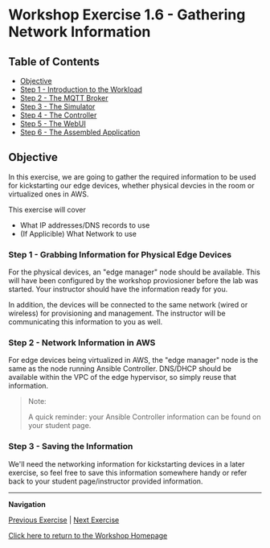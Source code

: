 # Workshop Exercise 1.6 - Gathering Network Information

## Table of Contents

* [Objective](#objective)
* [Step 1 - Introduction to the Workload](#step-1---introduction-to-the-workload)
* [Step 2 - The MQTT Broker](#step-2---the-mqtt-broker)
* [Step 3 - The Simulator](#step-3---the-simulator)
* [Step 4 - The Controller](#step4---the-controller)
* [Step 5 - The WebUI](#step-5---the-webui)
* [Step 6 - The Assembled Application](#step-1---the-assembled-application)


## Objective

In this exercise, we are going to gather the required information to be used for kickstarting our edge devices, whether physical devcies in the room or virtualized ones in AWS.

This exercise will cover

* What IP addresses/DNS records to use
* (If Applicible) What Network to use

### Step 1 - Grabbing Information for Physical Edge Devices

For the physical devices, an "edge manager" node should be available. This will have been configured by the workshop proviosioner before the lab was started. Your instructor should have the information ready for you.

In addition, the devices will be connected to the same network (wired or wireless) for provisioning and management. The instructor will be communicating this information to you as well.

### Step 2 - Network Information in AWS

For edge devices being virtualized in AWS, the "edge manager" node is the same as the node running Ansible Controller. DNS/DHCP should be available within the VPC of the edge hypervisor, so simply reuse that information.

> Note:
>
> A quick reminder: your Ansible Controller information can be found on your student page.

### Step 3 - Saving the Information

We'll need the networking information for kickstarting devices in a later exercise, so feel free to save this information somewhere handy or refer back to your student page/instructor provided information.

---
**Navigation**

[Previous Exercise](../1.5-application-info) | [Next Exercise](../1.7-coding-intro)

[Click here to return to the Workshop Homepage](../README.md)
